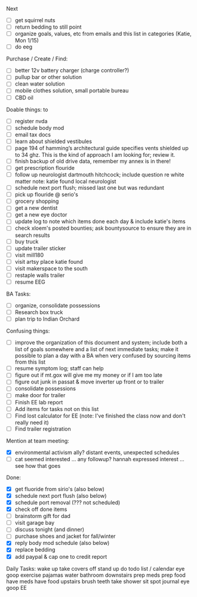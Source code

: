 Next
- [ ] get squirrel nuts
- [ ] return bedding to still point
- [ ] organize goals, values, etc from emails and this list in categories (Katie, Mon 1/15)
- [ ] do eeg

Purchase / Create / Find:
- [ ] better 12v battery charger (charge controller?)
- [ ] pullup bar or other solution
- [ ] clean water solution
- [ ] mobile clothes solution, small portable bureau
- [ ] CBD oil

Doable things: to 
- [ ] register nvda
- [ ] schedule body mod
- [ ] email tax docs
- [ ] learn about shielded vestibules
- [ ] page 194 of hamming’s architectural guide specifies vents shielded up to 34 ghz.  This is the kind of approach I am looking for; review it.
- [ ] finish backup of old drive data, remember my annex is in there!
- [ ] get prescription flouride
- [ ] follow up neurologist dartmouth hitchcock; include question re white matter
      note: katie found local neurologist
- [ ] schedule next port flush; missed last one but was redundant
- [ ] pick up flouride @ serio's
- [ ] grocery shopping
- [ ] get a new dentist
- [ ] get a new eye doctor
- [ ] update log to note which items done each day & include katie's items
- [ ] check xloem's posted bounties; ask bountysource to ensure they are in search results
- [ ] buy truck
- [ ] update trailer sticker
- [ ] visit mill180
- [ ] visit artsy place katie found
- [ ] visit makerspace to the south
- [ ] restaple walls trailer
- [ ] resume EEG

BA Tasks:
- [ ] organize, consolidate possessions
- [ ] Research box truck
- [ ] plan trip to Indian Orchard

Confusing things:
- [ ] improve the organization of this document and system; include both a list of goals somewhere and a list of next immediate tasks; make it possible to plan a day with a BA when very confused by sourcing items from this list
- [ ] resume symptom log; staff can help
- [ ] figure out if mt.gox will give me my money or if I am too late
- [ ] figure out junk in passat & move inverter up front or to trailer
- [ ] consolidate possessions
- [ ] make door for trailer
- [ ] Finish EE lab report
- [ ] Add items for tasks not on this list
- [ ] Find lost calculator for EE (note: I've finished the class now and don't really need it)
- [ ] Find trailer registration

Mention at team meeting:
- [X] environmental activism ally?  distant events, unexpected schedules
- [ ] cat seemed interested ... any followup?  hannah expressed interest ... see how that goes

Done:
- [X] get fluoride from sirio's (also below)
- [X] schedule next port flush (also below)
- [X] schedule port removal (??? not scheduled)
- [X] check off done items
- [ ] brainstorm gift for dad
- [ ] visit garage bay
- [ ] discuss tonight (and dinner)
- [ ] purchase shoes and jacket for fall/winter 
- [X] reply body mod schedule (also below)
- [X] replace bedding
- [X] add paypal & cap one to credit report

Daily Tasks:
wake up
take covers off
stand up 
do todo list / calendar
eye goop
exercise
pajamas
water
bathroom
downstairs
prep meds
prep food
have meds
have food
upstairs
brush teeth
take shower
sit spot
journal
eye goop
EE
